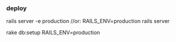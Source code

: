 ### deploy
rails server -e production  //or: RAILS_ENV=production rails server

rake db:setup RAILS_ENV=production
